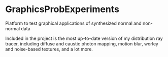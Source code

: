 # GraphicsProbExperiments
Platform to test graphical applications of synthesized normal and non-normal data

Included in the project is the most up-to-date version of my distribution ray tracer, including diffuse and caustic photon mapping, motion blur, worley and noise-based textures, and a lot more.
